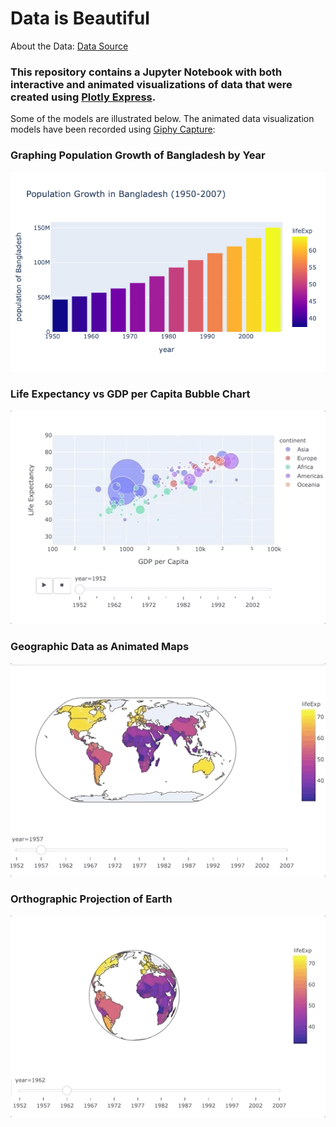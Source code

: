# Data is Beautiful

About the Data:
[Data Source](https://www.gapminder.org/tools/#$state$time$value=2007;;&chart-type=bubbles)

### This repository contains a Jupyter Notebook with both interactive and animated visualizations of data that were created using [Plotly Express](https://plotly.com/python-api-reference/).

Some of the models are illustrated below. The animated data visualization models have been recorded using [Giphy Capture](https://giphy.com/apps/giphycapture):
 
### Graphing Population Growth of Bangladesh by Year
<img src="population-growth-BD.png" alt="Population Growth" width="800"/>

### Life Expectancy vs GDP per Capita Bubble Chart
<img src="life_expectancy-gdp.gif" alt="Interactive Bubble Charts" width="800"/>

### Geographic Data as Animated Maps
<img src="life-expectancy-1952-2007.gif" alt="Geographic Data as Animated Map" width="800"/>

### Orthographic Projection of Earth
<img src="lifeexp-orthographic.gif" alt="Animated Map Globe" width="800"/>

